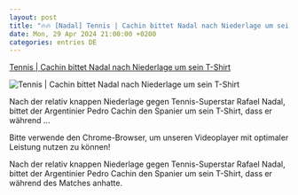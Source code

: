 ```yaml
---
layout: post
title: "🔥🔥 [Nadal] Tennis | Cachin bittet Nadal nach Niederlage um sein T-Shirt"
date: Mon, 29 Apr 2024 21:00:00 +0200
categories: entries DE
---
```

[Tennis | Cachin bittet Nadal nach Niederlage um sein T-Shirt](https://sport.sky.de/tennis/artikel/tennis-cachin-bittet-nadal-nach-niederlage-um-sein-t-shirt/13125987/34345)

![Tennis | Cachin bittet Nadal nach Niederlage um sein T-Shirt](https://e6.365dm.de/24/04/1600x900/image_6537897.jpg?20240429213736)

Nach der relativ knappen Niederlage gegen Tennis-Superstar Rafael Nadal, bittet der Argentinier Pedro Cachin den Spanier um sein T-Shirt, dass er während ...

Bitte verwende den Chrome-Browser, um unseren Videoplayer mit optimaler Leistung nutzen zu können!

Nach der relativ knappen Niederlage gegen Tennis-Superstar Rafael Nadal, bittet der Argentinier Pedro Cachin den Spanier um sein T-Shirt, dass er während des Matches anhatte.


